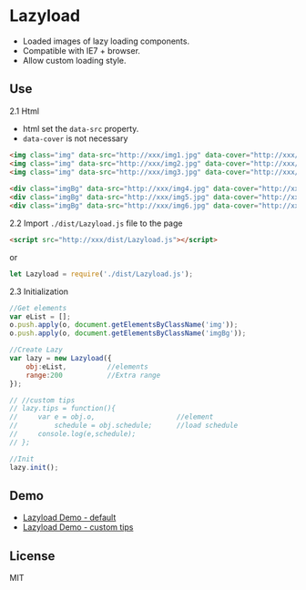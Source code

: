 # Lazyload

- Loaded images of lazy loading components.
- Compatible with IE7 + browser.
- Allow custom loading style.

## Use

2.1 Html

- html set the `data-src` property.
- `data-cover` is not necessary

```html
<img class="img" data-src="http://xxx/img1.jpg" data-cover="http://xxx/img1-cover.jpg">
<img class="img" data-src="http://xxx/img2.jpg" data-cover="http://xxx/img2-cover.jpg">
<img class="img" data-src="http://xxx/img3.jpg" data-cover="http://xxx/img3-cover.jpg">
 
<div class="imgBg" data-src="http://xxx/img4.jpg" data-cover="http://xxx/img4-cover.jpg"></div>
<div class="imgBg" data-src="http://xxx/img5.jpg" data-cover="http://xxx/img5-cover.jpg"></div>
<div class="imgBg" data-src="http://xxx/img6.jpg" data-cover="http://xxx/img6-cover.jpg"></div>
```

2.2 Import `./dist/Lazyload.js` file to the page

```html
<script src="http://xxx/dist/Lazyload.js"></script>
```

or
```javascript
let Lazyload = require('./dist/Lazyload.js');
```

2.3 Initialization
```javascript
//Get elements
var eList = [];
o.push.apply(o, document.getElementsByClassName('img'));
o.push.apply(o, document.getElementsByClassName('imgBg'));

//Create Lazy
var lazy = new Lazyload({
    obj:eList,          //elements
    range:200           //Extra range
});

// //custom tips
// lazy.tips = function(){
//     var e = obj.o,                    //element
//         schedule = obj.schedule;      //load schedule
//     console.log(e,schedule);
// };

//Init
lazy.init();
```



## Demo

- [Lazyload Demo - default](https://sbfkcel.github.io/lazyload/)
- [Lazyload Demo - custom tips](https://sbfkcel.github.io/lazyload/)

## License
MIT